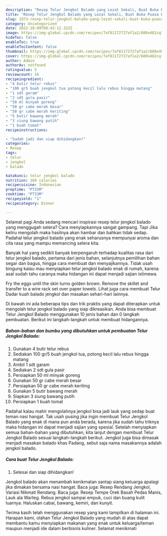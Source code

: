 ```yaml
---
description: "Resep Telur Jengkol Balado yang Lezat Sekali, Buat Buka Puasa Enak Banget"
title: "Resep Telur Jengkol Balado yang Lezat Sekali, Buat Buka Puasa Enak Banget"
slug: 1973-resep-telur-jengkol-balado-yang-lezat-sekali-buat-buka-puasa-enak-banget
category: Uncategorized
date: 2022-10-09T08:43:12.322Z
image: https://img-global.cpcdn.com/recipes/7af81172727af1a2/680x482cq70/telur-jengkol-balado-foto-resep-utama.jpg
hideToc: false
enableToc: true
enableTocContent: false
thumbnail: https://img-global.cpcdn.com/recipes/7af81172727af1a2/680x482cq70/telur-jengkol-balado-foto-resep-utama.jpg
cover: https://img-global.cpcdn.com/recipes/7af81172727af1a2/680x482cq70/telur-jengkol-balado-foto-resep-utama.jpg
author: Admin
authorAv: notfound
ratingvalue: 5
reviewcount: 16
recipeingredient:
- "4 butir telur rebus"
- "100 gr5 buah jengkol tua potong kecil lalu rebus hingga matang"
- "1 sdt garam"
- "2 sdt gula pasir"
- "50 ml minyak goreng"
- "50 gr cabe merah besar"
- "50 gr cabe merah keriting"
- "5 butir bawang merah"
- "3 siung bawang putih"
- "1 buah tomat"
recipeinstructions:

- "Sudah jadi dan siap dihidangkan!"
categories:
- Resep
tags:
- telur
- jengkol
- balado

katakunci: telur jengkol balado 
nutrition: 269 calories
recipecuisine: Indonesian
preptime: "PT25M"
cooktime: "PT33M"
recipeyield: "1"
recipecategory: Dinner

---
```



Selamat pagi Anda sedang mencari inspirasi resep telur jengkol balado yang menggugah selera? Cara menyiapkannya sangat gampang. Tapi Jika keliru mengolah maka hasilnya akan hambar dan bahkan tidak sedap. Padahal telur jengkol balado yang enak seharusnya mempunyai aroma dan cita rasa yang mampu memancing selera kita.


Banyak hal yang sedikit banyak berpengaruh terhadap kualitas rasa dari telur jengkol balado, pertama dari jenis bahan, selanjutnya pemilihan bahan segar dan bagus, hingga cara membuat dan menyajikannya. Tidak usah bingung kalau mau menyiapkan telur jengkol balado enak di rumah, karena asal sudah tahu caranya maka hidangan ini dapat menjadi sajian istimewa.

Fry the eggs until the skin turns golden brown. Remove the skillet and transfer to a wire rack set over paper towels. Lihat juga cara membuat Telur Dadar kuah balado jengkol dan masakan sehari-hari lainnya.


Di bawah ini ada beberapa tips dan trik praktis yang dapat diterapkan untuk mengolah telur jengkol balado yang siap dikreasikan. Anda bisa membuat Telur Jengkol Balado menggunakan 10 jenis bahan dan 0 langkah pembuatan. Berikut ini langkah-langkah untuk membuat hidangannya.

<!--inarticleads1-->

##### Bahan-bahan dan bumbu yang dibutuhkan untuk pembuatan Telur Jengkol Balado:

1. Gunakan 4 butir telur rebus
1. Sediakan 100 gr/5 buah jengkol tua, potong kecil lalu rebus hingga matang
1. Ambil 1 sdt garam
1. Sediakan 2 sdt gula pasir
1. Persiapkan 50 ml minyak goreng
1. Gunakan 50 gr cabe merah besar
1. Persiapkan 50 gr cabe merah keriting
1. Gunakan 5 butir bawang merah
1. Siapkan 3 siung bawang putih
1. Persiapkan 1 buah tomat


Padahal kalau mahir mengolahnya jengkol bisa jadi lauk yang sedap buat teman nasi hangat. Tak usah pusing jika ingin membuat Telur Jengkol Balado yang enak di mana pun anda berada, karena jika sudah tahu triknya maka hidangan ini dapat menjadi sajian yang spesial. Setelah menyiapkan semua bahan-bahan yang dibutuhkan, kita lanjut dengan membuat Telur Jengkol Balado sesuai langkah-langkah berikut. Jengkol juga bisa dimasak menjadi masakan balado khas Padang, sebut saja nama masakannya adalah jengkol balado. 

<!--inarticleads2-->

##### Cara buat Telur Jengkol Balado:


1. Selesai dan siap dihidangkan!

Jengkol balado akan menambah kenikmatan santap siang keluarga apalagi jika dimakan bersama nasi hangat. Baca juga: Resep Rendang Jengkol, Variasi Nikmati Rendang. Baca juga: Resep Tempe Orek Basah Pedas Manis, Lauk ala Warteg. Rebus jengkol sampai empuk, cuci dan buang kulit luarnya. Haluskan cabai, bawang, kemiri, dan kunyit. 

Terima kasih telah menggunakan resep yang kami tampilkan di halaman ini. Harapan kami, olahan Telur Jengkol Balado yang mudah di atas dapat membantu kamu menyiapkan makanan yang enak untuk keluarga/teman maupun menjadi ide dalam berbisnis kuliner. Selamat menikmati
